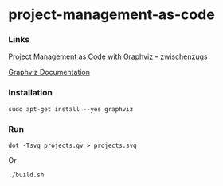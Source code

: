 # project-management-as-code

### Links

[Project Management as Code with Graphviz – zwischenzugs](https://zwischenzugs.com/2017/12/18/project-management-as-code-with-graphviz/)

[Graphviz Documentation](https://graphviz.gitlab.io/documentation/)

### Installation

`sudo apt-get install --yes graphviz`


### Run

`dot -Tsvg projects.gv > projects.svg`

Or

`./build.sh`
